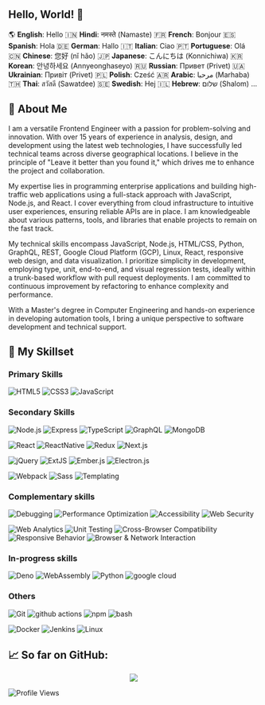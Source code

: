 ## Hello, World! 👋

<!-- **Greetings in different languages:** -->

🌎 **English**: Hello
🇮🇳 **Hindi**: नमस्ते (Namaste)
🇫🇷 **French**: Bonjour
🇪🇸 **Spanish**: Hola
🇩🇪 **German**: Hallo
🇮🇹 **Italian**: Ciao
🇵🇹 **Portuguese**: Olá
🇨🇳 **Chinese**: 您好 (nǐ hǎo)
🇯🇵 **Japanese**: こんにちは (Konnichiwa)
🇰🇷 **Korean**: 안녕하세요 (Annyeonghaseyo)
🇷🇺 **Russian**: Привет (Privet)
🇺🇦 **Ukrainian**: Привіт (Privet)
🇵🇱 **Polish**: Cześć
🇦🇷 **Arabic**: مرحبا (Marhaba)
🇹🇭 **Thai**: สวัสดี (Sawatdee)
🇸🇪 **Swedish**: Hej
🇮🇱 **Hebrew**: שלום (Shalom)
...


## 🚀 About Me

I am a versatile Frontend Engineer with a passion for problem-solving and innovation. With over 15 years of experience in analysis, design, and development using the latest web technologies, I have successfully led technical teams across diverse geographical locations. I believe in the principle of "Leave it better than you found it," which drives me to enhance the project and collaboration.

My expertise lies in programming enterprise applications and building high-traffic web applications using a full-stack approach with JavaScript, Node.js, and React. I cover everything from cloud infrastructure to intuitive user experiences, ensuring reliable APIs are in place. I am knowledgeable about various patterns, tools, and libraries that enable projects to remain on the fast track.

My technical skills encompass JavaScript, Node.js, HTML/CSS, Python, GraphQL, REST, Google Cloud Platform (GCP), Linux, React, responsive web design, and data visualization. I prioritize simplicity in development, employing type, unit, end-to-end, and visual regression tests, ideally within a trunk-based workflow with pull request deployments. I am committed to continuous improvement by refactoring to enhance complexity and performance.

With a Master's degree in Computer Engineering and hands-on experience in developing automation tools, I bring a unique perspective to software development and technical support.

<!-- 
I am a versatile Frontend Developer with a passion for problem-solving and innovation. I’ve around 10 years of experience in analysis, design and development using latest Web Technologies and worked extensively with managed technical teams, spread over different geographies.

I use to program enterprise applications. I build high traffic web applications full stack in JavaScript, Node and React, from cloud infrastructure to intuitive UX, through reliable APIs.
I know patterns, tools, libraries to keep projects on the fast track. I'm broadly skilled across Javascript, Node, Python, GraphQL, REST, GCP, Linux, React, responsive web design, and data visualization.
I like to keep it simple with type, unit, e2e and visual regression tests, ideally through a trunk based workflow with PR deploys, refactoring mercilessly to improve complexity and performance.

With a background of Masters in Computer Engineering and hands-on experience in developing automation tools, I bring a unique perspective to software development and technical support.

_I'm a passionate software developer focusing on..._ 
-->

## 🤩 My Skillset

### Primary Skills

![HTML5](https://img.shields.io/badge/HTML5-%23E34F26?style=for-the-badge&logo=html5&logoColor=white)
![CSS3](https://img.shields.io/badge/CSS3-%231572B6?style=for-the-badge&logo=css3&logoColor=white)
![JavaScript](https://img.shields.io/badge/JavaScript-%23323330?style=for-the-badge&logo=javascript&logoColor=F7DF1E)

### Secondary Skills

![Node.js](https://img.shields.io/badge/Node.js-%23339933?style=for-the-badge&logo=nodedotjs&logoColor=white)
![Express](https://img.shields.io/badge/Express-%23404040?style=for-the-badge&logo=express&logoColor=white)
![TypeScript](https://img.shields.io/badge/TypeScript-%23007ACC?style=for-the-badge&logo=typescript&logoColor=white)
![GraphQL](https://img.shields.io/badge/GraphQL-%23E10098?style=for-the-badge&logo=graphql&logoColor=white)
![MongoDB](https://img.shields.io/badge/MongoDB-%234EA94B?style=for-the-badge&logo=mongodb&logoColor=white)

![React](https://img.shields.io/badge/React-%2320232A?style=for-the-badge&logo=react&logoColor=white)
![ReactNative](https://img.shields.io/badge/ReactNative-%2320232A?style=for-the-badge&logo=react&logoColor=white)
![Redux](https://img.shields.io/badge/Redux-%23764CFF?style=for-the-badge&logo=redux&logoColor=white)
![Next.js](https://img.shields.io/badge/Next.js-%23000000?style=for-the-badge&logo=nextdotjs&logoColor=white)

![jQuery](https://img.shields.io/badge/jQuery-%230769AD?style=for-the-badge&logo=jquery&logoColor=white)
![ExtJS](https://img.shields.io/badge/ExtJS-%23274E60?style=for-the-badge&logo=extjs&logoColor=white)
![Ember.js](https://img.shields.io/badge/Ember.js-%23FFF4F3?style=for-the-badge&logo=ember&logoColor=white)
![Electron.js](https://img.shields.io/badge/Electron.js-%23563D7C?style=for-the-badge&logo=electron&logoColor=white)

![Webpack](https://img.shields.io/badge/Webpack-%238DD6F9?style=for-the-badge&logo=webpack&logoColor=black)
![Sass](https://img.shields.io/badge/Sass-%23CC6699?style=for-the-badge&logo=sass&logoColor=white)
![Templating](https://img.shields.io/badge/Templating-Engines-orange?style=for-the-badge)

### Complementary skills

![Debugging](https://img.shields.io/badge/Debugging-red?style=for-the-badge)
![Performance Optimization](https://img.shields.io/badge/Performance-green?style=for-the-badge)
![Accessibility](https://img.shields.io/badge/Accessibility-%230033CC?style=for-the-badge&logo=accessibleicon&logoColor=white)
![Web Security](https://img.shields.io/badge/Web%20Security-OWASP-%23000000?style=for-the-badge&logo=owasp&logoColor=white)

![Web Analytics](https://img.shields.io/badge/Web%20Analytics-%23FFC107?style=for-the-badge&logo=googleanalytics&logoColor=black)
![Unit Testing](https://img.shields.io/badge/Unit%20Testing-%2399425B?style=for-the-badge&logo=testinglibrary&logoColor=white)
![Cross-Browser Compatibility](https://img.shields.io/badge/Cross--Browser%20Compatibility-lightgrey?style=for-the-badge)
![Responsive Behavior](https://img.shields.io/badge/Responsive%20Behavior-lightgrey?style=for-the-badge)
![Browser & Network Interaction](https://img.shields.io/badge/Browser%20&%20Network-lightgrey?style=for-the-badge)

### In-progress skills

![Deno](https://img.shields.io/badge/deno-%23000000?style=for-the-badge&logo=deno&logoColor=white)
![WebAssembly](https://img.shields.io/badge/WebAssembly-%2304133B?style=for-the-badge&logo=webassembly&logoColor=white)
![Python](https://img.shields.io/badge/Python-%233776AB?style=for-the-badge&logo=python&logoColor=white)
![google cloud](https://img.shields.io/badge/google%20cloud-%234285F4?style=for-the-badge&logo=googlecloud&logoColor=white)

### Others

![Git](https://img.shields.io/badge/Git-%23F05032?style=for-the-badge&logo=git&logoColor=white)
![github actions](https://img.shields.io/badge/github%20actions-%232088FF?style=for-the-badge&logo=githubactions&logoColor=white)
![npm](https://img.shields.io/badge/npm-%23CB3837?style=for-the-badge&logo=npm&logoColor=white)
![bash](https://img.shields.io/badge/bash-%234EAA25?style=for-the-badge&logo=gnubash&logoColor=white)

![Docker](https://img.shields.io/badge/Docker-%232496ED?style=for-the-badge&logo=docker&logoColor=white)
![Jenkins](https://img.shields.io/badge/Jenkins-%23D24939?style=for-the-badge&logo=jenkins&logoColor=white)
![Linux](https://img.shields.io/badge/Linux-%23FCC624?style=for-the-badge&logo=linux&logoColor=black)

## 📈 So far on GitHub:

<p align="center">
  <a href="https://github.com/anuraghazra/github-readme-stats">
    <img src="https://github-readme-stats.vercel.app/api?username=skbhardwaj&count_private=true&show_icons=true&theme=onedark&hide_title=true" />
  </a>
</p>

![Profile Views](https://komarev.com/ghpvc/?username=skbhardwaj)
